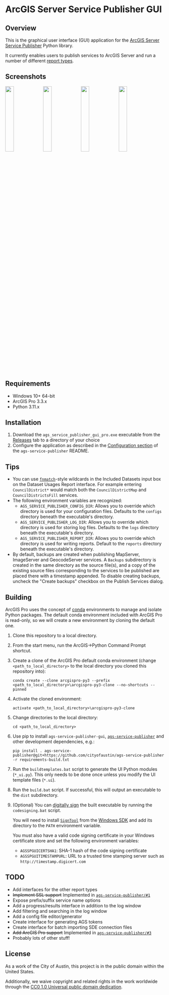 # ArcGIS Server Service Publisher GUI

## Overview

This is the graphical user interface (GUI) application for the [ArcGIS Server Service Publisher](https://github.com/cityofaustin/ags-service-publisher) Python library.

It currently enables users to publish services to ArcGIS Server and run a number of different [report types](https://github.com/cityofaustin/ags-service-publisher#generate-reports).

## Screenshots

<img src="https://user-images.githubusercontent.com/8584785/52435434-7cb3bc80-2ad7-11e9-8720-6c43ecfe87ad.png" width="23%"></img> <img src="https://user-images.githubusercontent.com/8584785/52435442-7faead00-2ad7-11e9-98cd-318db72abc33.png" width="23%"></img> <img src="https://user-images.githubusercontent.com/8584785/52435657-fcda2200-2ad7-11e9-9f32-43969281b6ae.png" width="23%"></img> <img src="https://user-images.githubusercontent.com/8584785/58494154-1318f600-813a-11e9-9a2f-c3068f4cc9ee.png" width="23%"></img> 

## Requirements

- Windows 10+ 64-bit
- ArcGIS Pro 3.3.x
- Python 3.11.x

## Installation

1. Download the `ags_service_publisher_gui_pro.exe` executable from the [Releases](https://github.com/cityofaustin/ags-service-publisher-gui/releases) tab to a directory of your choice
2. Configure the application as described in the [Configuration section](https://github.com/cityofaustin/ags-service-publisher#configuration) of the `ags-service-publisher` README.

## Tips

- You can use [`fnmatch`][1]-style wildcards in the Included Datasets input box on the Dataset Usages Report interface. For example entering `CouncilDistrict*` would match both the `CouncilDistrictMap` and `CouncilDistrictsFill` services.
- The following environment variables are recognized:
    - `AGS_SERVICE_PUBLISHER_CONFIG_DIR`: Allows you to override which directory is used for your configuration files. Defaults to the
      `configs` directory beneath the executable's directory.
    - `AGS_SERVICE_PUBLISHER_LOG_DIR`: Allows you to override which directory is used for storing log files. Defaults to the `logs`
        directory beneath the executable's directory.
    - `AGS_SERVICE_PUBLISHER_REPORT_DIR`: Allows you to override which directory is used for writing reports. Default to the `reports` directory beneath the executable's directory.
- By default, backups are created when publishing MapServer, ImageServer and GeocodeServer services. A `Backups` subdirectory is created in the same directory as the source file(s), and a copy of the existing source files corresponding to the services to be published are placed there with a timestamp appended. To disable creating backups, uncheck the "Create backups" checkbox on the Publish Services dialog.

## Building

ArcGIS Pro uses the concept of [conda][2] environments to manage and isolate Python packages. The default conda environment included with ArcGIS Pro is read-only, so we will create a new environment by cloning the default one.

1. Clone this repository to a local directory.

2. From the start menu, run the ArcGIS->Python Command Prompt shortcut.

3. Create a clone of the ArcGIS Pro default conda environment (change `<path_to_local_directory>` to the local directory you cloned this repository into):

    `conda create --clone arcgispro-py3 --prefix <path_to_local_directory>\arcgispro-py3-clone --no-shortcuts --pinned`

4. Activate the cloned environment:

    `activate <path_to_local_directory>\arcgispro-py3-clone`

5. Change directories to the local directory:

    `cd <path_to_local_directory>`

6. Use pip to install `ags-service-publisher-gui`, [`ags-service-publisher`](https://github.com/cityofaustin/ags-service-publisher) and other development dependencies, e.g.:

   ```
   pip install . ags-service-publisher@git+https://github.com/cityofaustin/ags-service-publisher -r requirements-build.txt
   ```
7. Run the `buildtemplates.bat` script to generate the UI Python modules (`*_ui.py`). This only needs to be done once unless you modify the UI template files (`*.ui`).
8. Run the `build.bat` script. If successful, this will output an executable to the `dist` subdirectory.
9. (Optional) You can [digitally sign](https://learn.microsoft.com/en-us/windows/win32/seccrypto/cryptography-tools) the built executable by running the `codesigning.bat` script.

    You will need to install [`SignTool`](https://learn.microsoft.com/en-us/windows/win32/seccrypto/signtool) from the [Windows SDK](https://developer.microsoft.com/windows/downloads/windows-sdk) and add its directory to the `PATH` environment variable.

    You must also have a valid code signing certificate in your Windows certificate store and set the following environment variables:

    - `AGSSPGUICERTSHA1`: SHA-1 hash of the code signing certificate
    - `AGSSPGUITIMESTAMPURL`: URL to a trusted time stamping server such as `http://timestamp.digicert.com`

## TODO

- Add interfaces for the other report types
- ~~Implement SSL support~~ Implemented in [`ags-service-publisher/#1`](https://github.com/cityofaustin/ags-service-publisher/pull/1)
- Expose prefix/suffix service name options
- Add a progress/results interface in addition to the log window
- Add filtering and searching in the log window
- Add a config file editor/generator
- Create interface for generating AGS tokens
- Create interface for batch importing SDE connection files
- ~~Add ArcGIS Pro support~~ Implemented in [`ags-service-publisher/#3`](https://github.com/cityofaustin/ags-service-publisher/pull/3)
- Probably lots of other stuff!

## License

As a work of the City of Austin, this project is in the public domain within the United States.

Additionally, we waive copyright and related rights in the work worldwide through the [CC0 1.0 Universal public domain dedication](https://creativecommons.org/publicdomain/zero/1.0/).

[1]: https://docs.python.org/3/library/fnmatch.html
[2]: https://pro.arcgis.com/en/pro-app/latest/arcpy/get-started/what-is-conda.htm
